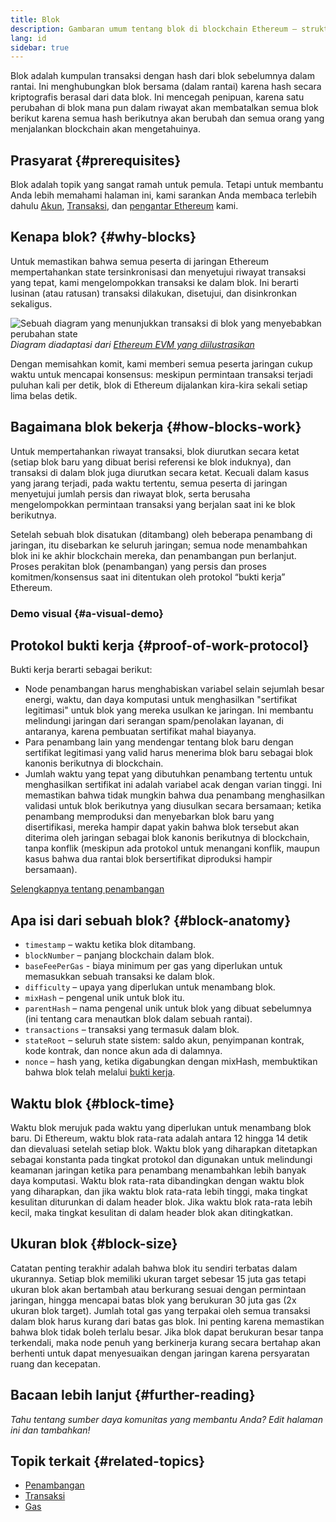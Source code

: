 ```yaml
---
title: Blok
description: Gambaran umum tentang blok di blockchain Ethereum – struktur datanya, mengapa dibutuhkan, dan bagaimana pembuatannya.
lang: id
sidebar: true
---
```


Blok adalah kumpulan transaksi dengan hash dari blok sebelumnya dalam rantai. Ini menghubungkan blok bersama (dalam rantai) karena hash secara kriptografis berasal dari data blok. Ini mencegah penipuan, karena satu perubahan di blok mana pun dalam riwayat akan membatalkan semua blok berikut karena semua hash berikutnya akan berubah dan semua orang yang menjalankan blockchain akan mengetahuinya.

## Prasyarat {#prerequisites}

Blok adalah topik yang sangat ramah untuk pemula. Tetapi untuk membantu Anda lebih memahami halaman ini, kami sarankan Anda membaca terlebih dahulu [Akun](/developers/docs/accounts/), [Transaksi](/developers/docs/transactions/), dan [pengantar Ethereum](/developers/docs/intro-to-ethereum/) kami.

## Kenapa blok? {#why-blocks}

Untuk memastikan bahwa semua peserta di jaringan Ethereum mempertahankan state tersinkronisasi dan menyetujui riwayat transaksi yang tepat, kami mengelompokkan transaksi ke dalam blok. Ini berarti lusinan (atau ratusan) transaksi dilakukan, disetujui, dan disinkronkan sekaligus.

![Sebuah diagram yang menunjukkan transaksi di blok yang menyebabkan perubahan state](./tx-block.png) _Diagram diadaptasi dari [Ethereum EVM yang diilustrasikan](https://takenobu-hs.github.io/downloads/ethereum_evm_illustrated.pdf)_

Dengan memisahkan komit, kami memberi semua peserta jaringan cukup waktu untuk mencapai konsensus: meskipun permintaan transaksi terjadi puluhan kali per detik, blok di Ethereum dijalankan kira-kira sekali setiap lima belas detik.

## Bagaimana blok bekerja {#how-blocks-work}

Untuk mempertahankan riwayat transaksi, blok diurutkan secara ketat (setiap blok baru yang dibuat berisi referensi ke blok induknya), dan transaksi di dalam blok juga diurutkan secara ketat. Kecuali dalam kasus yang jarang terjadi, pada waktu tertentu, semua peserta di jaringan menyetujui jumlah persis dan riwayat blok, serta berusaha mengelompokkan permintaan transaksi yang berjalan saat ini ke blok berikutnya.

Setelah sebuah blok disatukan (ditambang) oleh beberapa penambang di jaringan, itu disebarkan ke seluruh jaringan; semua node menambahkan blok ini ke akhir blockchain mereka, dan penambangan pun berlanjut. Proses perakitan blok (penambangan) yang persis dan proses komitmen/konsensus saat ini ditentukan oleh protokol “bukti kerja” Ethereum.

### Demo visual {#a-visual-demo}

<YouTube id="_160oMzblY8" />

## Protokol bukti kerja {#proof-of-work-protocol}

Bukti kerja berarti sebagai berikut:

- Node penambangan harus menghabiskan variabel selain sejumlah besar energi, waktu, dan daya komputasi untuk menghasilkan "sertifikat legitimasi" untuk blok yang mereka usulkan ke jaringan. Ini membantu melindungi jaringan dari serangan spam/penolakan layanan, di antaranya, karena pembuatan sertifikat mahal biayanya.
- Para penambang lain yang mendengar tentang blok baru dengan sertifikat legitimasi yang valid harus menerima blok baru sebagai blok kanonis berikutnya di blockchain.
- Jumlah waktu yang tepat yang dibutuhkan penambang tertentu untuk menghasilkan sertifikat ini adalah variabel acak dengan varian tinggi. Ini memastikan bahwa tidak mungkin bahwa dua penambang menghasilkan validasi untuk blok berikutnya yang diusulkan secara bersamaan; ketika penambang memproduksi dan menyebarkan blok baru yang disertifikasi, mereka hampir dapat yakin bahwa blok tersebut akan diterima oleh jaringan sebagai blok kanonis berikutnya di blockchain, tanpa konflik (meskipun ada protokol untuk menangani konflik, maupun kasus bahwa dua rantai blok bersertifikat diproduksi hampir bersamaan).

[Selengkapnya tentang penambangan](/developers/docs/consensus-mechanisms/pow/mining/)

## Apa isi dari sebuah blok? {#block-anatomy}

- `timestamp` – waktu ketika blok ditambang.
- `blockNumber` – panjang blockchain dalam blok.
- `baseFeePerGas` - biaya minimum per gas yang diperlukan untuk memasukkan sebuah transaksi ke dalam blok.
- `difficulty` – upaya yang diperlukan untuk menambang blok.
- `mixHash` – pengenal unik untuk blok itu.
- `parentHash` – nama pengenal unik untuk blok yang dibuat sebelumnya (ini tentang cara menautkan blok dalam sebuah rantai).
- `transactions` – transaksi yang termasuk dalam blok.
- `stateRoot` – seluruh state sistem: saldo akun, penyimpanan kontrak, kode kontrak, dan nonce akun ada di dalamnya.
- `nonce` – hash yang, ketika digabungkan dengan mixHash, membuktikan bahwa blok telah melalui [bukti kerja](/developers/docs/consensus-mechanisms/pow/).

## Waktu blok {#block-time}

Waktu blok merujuk pada waktu yang diperlukan untuk menambang blok baru. Di Ethereum, waktu blok rata-rata adalah antara 12 hingga 14 detik dan dievaluasi setelah setiap blok. Waktu blok yang diharapkan ditetapkan sebagai konstanta pada tingkat protokol dan digunakan untuk melindungi keamanan jaringan ketika para penambang menambahkan lebih banyak daya komputasi. Waktu blok rata-rata dibandingkan dengan waktu blok yang diharapkan, dan jika waktu blok rata-rata lebih tinggi, maka tingkat kesulitan diturunkan di dalam header blok. Jika waktu blok rata-rata lebih kecil, maka tingkat kesulitan di dalam header blok akan ditingkatkan.

## Ukuran blok {#block-size}

Catatan penting terakhir adalah bahwa blok itu sendiri terbatas dalam ukurannya. Setiap blok memiliki ukuran target sebesar 15 juta gas tetapi ukuran blok akan bertambah atau berkurang sesuai dengan permintaan jaringan, hingga mencapai batas blok yang berukuran 30 juta gas (2x ukuran blok target). Jumlah total gas yang terpakai oleh semua transaksi dalam blok harus kurang dari batas gas blok. Ini penting karena memastikan bahwa blok tidak boleh terlalu besar. Jika blok dapat berukuran besar tanpa terkendali, maka node penuh yang berkinerja kurang secara bertahap akan berhenti untuk dapat menyesuaikan dengan jaringan karena persyaratan ruang dan kecepatan.

## Bacaan lebih lanjut {#further-reading}

_Tahu tentang sumber daya komunitas yang membantu Anda? Edit halaman ini dan tambahkan!_

## Topik terkait {#related-topics}

- [Penambangan](/developers/docs/consensus-mechanisms/pow/mining/)
- [Transaksi](/developers/docs/transactions/)
- [Gas](/developers/docs/gas/)
